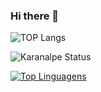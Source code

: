 ### Hi there 👋

<!--
**jsdana/jsdana** is a ✨ _special_ ✨ repository because its `README.md` (this file) appears on your GitHub profile.

Here are some ideas to get you started:

- 🔭 I’m currently working on ...
- 🌱 I’m currently learning ...
- 👯 I’m looking to collaborate on ...
- 🤔 I’m looking for help with ...
- 💬 Ask me about ...
- 📫 How to reach me: ...
- 😄 Pronouns: ...
- ⚡ Fun fact: ...
-->
![TOP Langs](https://github-readme-stats.vercel.app/api/top-langs/?username=jsdana&size_weight=0.5&count_weight=0.5&layout=donut&langs_count=8&theme=dracula)

![Karanalpe Status](https://github-readme-stats.vercel.app/api?username=jsdana&show_icons=true)

[![Top Linguagens](https://github-readme-stats.vercel.app/api/top-langs/?jsdana=karanalpe&layout=compact)](https://github.com/anuraghazra/github-readme-stats)
